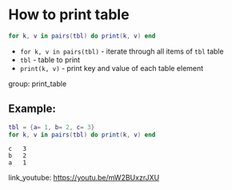 # How to print table

```lua
for k, v in pairs(tbl) do print(k, v) end
```

- `for k, v in pairs(tbl)` - iterate through all items of `tbl` table
- `tbl` - table to print
- `print(k, v)` - print key and value of each table element

group: print_table

## Example: 
```lua
tbl = {a= 1, b= 2, c= 3}
for k, v in pairs(tbl) do print(k, v) end
```
```
c	3
b	2
a	1

```

link_youtube: https://youtu.be/mW2BUxzrJXU
